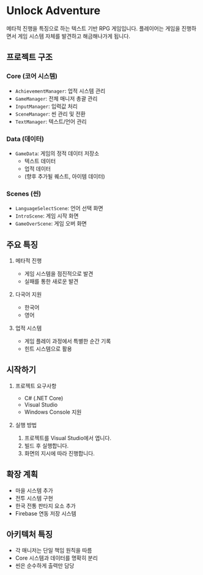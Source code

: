 # Unlock Adventure

메타적 진행을 특징으로 하는 텍스트 기반 RPG 게임입니다. 플레이어는 게임을 진행하면서 게임 시스템 자체를 발견하고 해금해나가게 됩니다.

## 프로젝트 구조

### Core (코어 시스템)
- `AchievementManager`: 업적 시스템 관리
- `GameManager`: 전체 매니저 총괄 관리
- `InputManager`: 입력값 처리
- `SceneManager`: 씬 관리 및 전환
- `TextManager`: 텍스트/언어 관리

### Data (데이터)
- `GameData`: 게임의 정적 데이터 저장소
  - 텍스트 데이터
  - 업적 데이터
  - (향후 추가될 퀘스트, 아이템 데이터)

### Scenes (씬)
- `LanguageSelectScene`: 언어 선택 화면
- `IntroScene`: 게임 시작 화면
- `GameOverScene`: 게임 오버 화면

## 주요 특징

1. 메타적 진행
   - 게임 시스템을 점진적으로 발견
   - 실패를 통한 새로운 발견

2. 다국어 지원
   - 한국어
   - 영어

3. 업적 시스템
   - 게임 플레이 과정에서 특별한 순간 기록
   - 힌트 시스템으로 활용

## 시작하기

1. 프로젝트 요구사항
   - C# (.NET Core)
   - Visual Studio
   - Windows Console 지원

2. 실행 방법
   1. 프로젝트를 Visual Studio에서 엽니다.
   2. 빌드 후 실행합니다.
   3. 화면의 지시에 따라 진행합니다.

## 확장 계획
- 마을 시스템 추가
- 전투 시스템 구현
- 한국 전통 판타지 요소 추가
- Firebase 연동 저장 시스템

## 아키텍처 특징
- 각 매니저는 단일 책임 원칙을 따름
- Core 시스템과 데이터를 명확히 분리
- 씬은 순수하게 출력만 담당